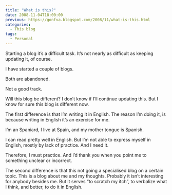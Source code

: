 ```yaml
---
title: "What is this?"
date: 2008-11-04T18:00:00
previous: https://gonfva.blogspot.com/2008/11/what-is-this.html
categories:
  - This blog
tags:
  - Personal
---
```


Starting a blog it’s a difficult task. It’s not nearly as difficult as keeping
updating it, of course.

I have started a couple of blogs.

Both are abandoned.

Not a good track.

Will this blog be different? I don’t know if I’ll continue updating this. But I
know for sure this blog is different now.

The first difference is that I’m writing it in English. The reason I’m doing it, is because writing in English it’s an exercise for me.

I’m an Spaniard, I live at Spain, and my mother tongue is Spanish.

I can read pretty well in English. But I’m not able to express myself in
English, mostly by lack of practice. And I need it.

Therefore, I must practice. And I’d thank you when you point me to something
unclear or incorrect.

The second difference is that this not going a specialised blog on a certain
topic. This is a blog about me and my thoughts. Probably it isn’t interesting
for anybody besides me. But it serves “to scratch my itch”, to verbalize what I
think, and better, to do it in English.
